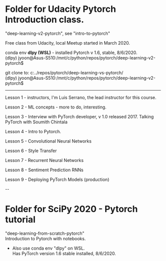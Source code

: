 # Folder for Udacity Pytorch Introduction class.  
"deep-learning-v2-pytorch", see "intro-to-pytorch"  

Free class from Udacity, local Meetup started in March 2020.  

conda env **dlpy (WSL)** - installed Pytorch v 1.6, stable, 8/6/2020.   
(dlpy) jyoon@Asus-S510:/mnt/c/python/repos/pytorch/deep-learning-v2-pytorch$    

git clone to: c:../repos/pytorch/deep-learning-vs-pytorch/  
(dlpy) jyoon@Asus-S510:/mnt/c/python/repos/pytorch/deep-learning-v2-pytorch$  

---  

Lesson 1 - instructors, I'm Luis Serrano, the lead instructor for this course. 

Lesson 2 - ML concepts - more to do, interesting.  

Lesson 3 - Interview with PyTorch developer, v 1.0 released 2017. 
Talking PyTorch with Soumith Chintala

Lesson 4 - Intro to Pytorch.  

Lesson 5 - Convolutional Neural Networks  

Lesson 6 - Style Transfer  

Lesson 7 - Recurrent Neural Networks  

Lesson 8 - Sentiment Prediction RNNs  

Lesson 9 - Deploying PyTorch Models (production)    


--  

# Folder for SciPy 2020 - Pytorch tutorial  
"deep-learning-from-scratch-pytorch"  
Introduction to Pytorch with notebooks.  
  * Also use conda env "dlpy" on WSL.  
    Has PyTorch version 1.6 stable installed, 8/6/2020.  
